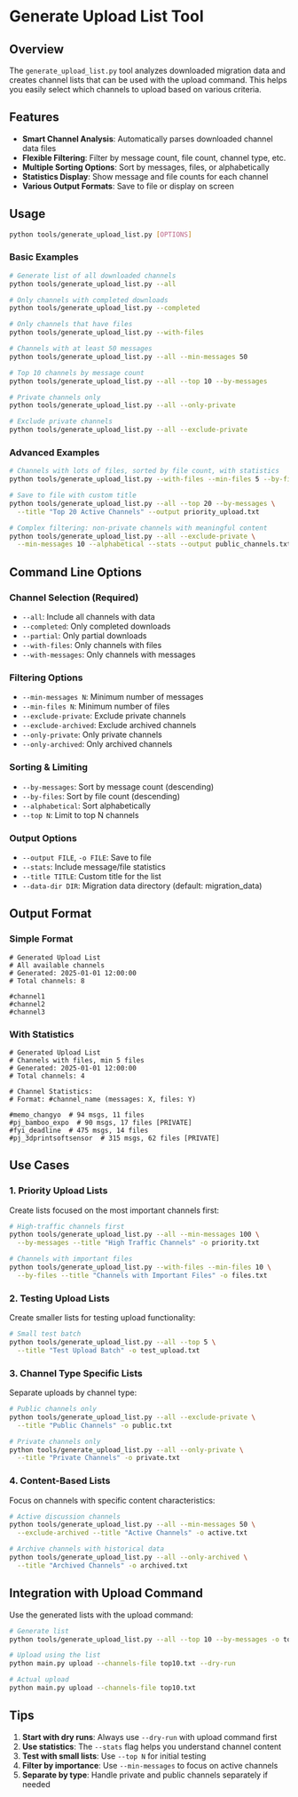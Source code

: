 # Generate Upload List Tool

## Overview

The `generate_upload_list.py` tool analyzes downloaded migration data and creates channel lists that can be used with the upload command. This helps you easily select which channels to upload based on various criteria.

## Features

- **Smart Channel Analysis**: Automatically parses downloaded channel data files
- **Flexible Filtering**: Filter by message count, file count, channel type, etc.
- **Multiple Sorting Options**: Sort by messages, files, or alphabetically
- **Statistics Display**: Show message and file counts for each channel
- **Various Output Formats**: Save to file or display on screen

## Usage

```bash
python tools/generate_upload_list.py [OPTIONS]
```

### Basic Examples

```bash
# Generate list of all downloaded channels
python tools/generate_upload_list.py --all

# Only channels with completed downloads
python tools/generate_upload_list.py --completed

# Only channels that have files
python tools/generate_upload_list.py --with-files

# Channels with at least 50 messages
python tools/generate_upload_list.py --all --min-messages 50

# Top 10 channels by message count
python tools/generate_upload_list.py --all --top 10 --by-messages

# Private channels only
python tools/generate_upload_list.py --all --only-private

# Exclude private channels
python tools/generate_upload_list.py --all --exclude-private
```

### Advanced Examples

```bash
# Channels with lots of files, sorted by file count, with statistics
python tools/generate_upload_list.py --with-files --min-files 5 --by-files --stats

# Save to file with custom title
python tools/generate_upload_list.py --all --top 20 --by-messages \
  --title "Top 20 Active Channels" --output priority_upload.txt

# Complex filtering: non-private channels with meaningful content
python tools/generate_upload_list.py --all --exclude-private \
  --min-messages 10 --alphabetical --stats --output public_channels.txt
```

## Command Line Options

### Channel Selection (Required)

- `--all`: Include all channels with data
- `--completed`: Only completed downloads
- `--partial`: Only partial downloads
- `--with-files`: Only channels with files
- `--with-messages`: Only channels with messages

### Filtering Options

- `--min-messages N`: Minimum number of messages
- `--min-files N`: Minimum number of files
- `--exclude-private`: Exclude private channels
- `--exclude-archived`: Exclude archived channels
- `--only-private`: Only private channels
- `--only-archived`: Only archived channels

### Sorting & Limiting

- `--by-messages`: Sort by message count (descending)
- `--by-files`: Sort by file count (descending)
- `--alphabetical`: Sort alphabetically
- `--top N`: Limit to top N channels

### Output Options

- `--output FILE`, `-o FILE`: Save to file
- `--stats`: Include message/file statistics
- `--title TITLE`: Custom title for the list
- `--data-dir DIR`: Migration data directory (default: migration_data)

## Output Format

### Simple Format

```
# Generated Upload List
# All available channels
# Generated: 2025-01-01 12:00:00
# Total channels: 8

#channel1
#channel2
#channel3
```

### With Statistics

```
# Generated Upload List
# Channels with files, min 5 files
# Generated: 2025-01-01 12:00:00
# Total channels: 4

# Channel Statistics:
# Format: #channel_name (messages: X, files: Y)

#memo_changyo  # 94 msgs, 11 files
#pj_bamboo_expo  # 90 msgs, 17 files [PRIVATE]
#fyi_deadline  # 475 msgs, 14 files
#pj_3dprintsoftsensor  # 315 msgs, 62 files [PRIVATE]
```

## Use Cases

### 1. Priority Upload Lists

Create lists focused on the most important channels first:

```bash
# High-traffic channels first
python tools/generate_upload_list.py --all --min-messages 100 \
  --by-messages --title "High Traffic Channels" -o priority.txt

# Channels with important files
python tools/generate_upload_list.py --with-files --min-files 10 \
  --by-files --title "Channels with Important Files" -o files.txt
```

### 2. Testing Upload Lists

Create smaller lists for testing upload functionality:

```bash
# Small test batch
python tools/generate_upload_list.py --all --top 5 \
  --title "Test Upload Batch" -o test_upload.txt
```

### 3. Channel Type Specific Lists

Separate uploads by channel type:

```bash
# Public channels only
python tools/generate_upload_list.py --all --exclude-private \
  --title "Public Channels" -o public.txt

# Private channels only
python tools/generate_upload_list.py --all --only-private \
  --title "Private Channels" -o private.txt
```

### 4. Content-Based Lists

Focus on channels with specific content characteristics:

```bash
# Active discussion channels
python tools/generate_upload_list.py --all --min-messages 50 \
  --exclude-archived --title "Active Channels" -o active.txt

# Archive channels with historical data
python tools/generate_upload_list.py --all --only-archived \
  --title "Archived Channels" -o archived.txt
```

## Integration with Upload Command

Use the generated lists with the upload command:

```bash
# Generate list
python tools/generate_upload_list.py --all --top 10 --by-messages -o top10.txt

# Upload using the list
python main.py upload --channels-file top10.txt --dry-run

# Actual upload
python main.py upload --channels-file top10.txt
```

## Tips

1. **Start with dry runs**: Always use `--dry-run` with upload command first
2. **Use statistics**: The `--stats` flag helps you understand channel content
3. **Test with small lists**: Use `--top N` for initial testing
4. **Filter by importance**: Use `--min-messages` to focus on active channels
5. **Separate by type**: Handle private and public channels separately if needed
